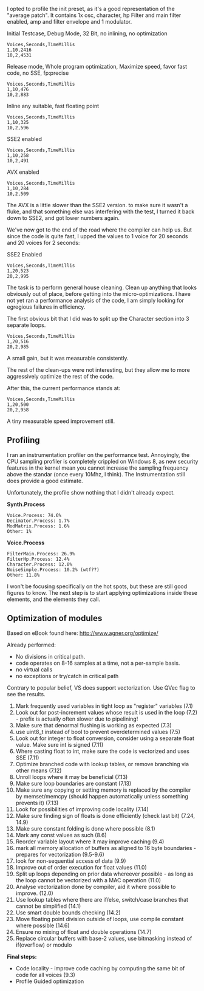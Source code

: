 I opted to profile the init preset, as it's a good representation of the "average patch". It contains 1x osc, character, hp Filter and main filter enabled, amp and filter envelope and 1 modulator.

Initial Testcase, Debug Mode, 32 Bit, no inlining, no optimization

	Voices,Seconds,TimeMillis
	1,10,2416
	10,2,4531

Release mode, Whole program optimization, Maximize speed, favor fast code, no SSE, fp:precise

	Voices,Seconds,TimeMillis
	1,10,476
	10,2,883

Inline any suitable, fast floating point

	Voices,Seconds,TimeMillis
	1,10,325
	10,2,596

SSE2 enabled

	Voices,Seconds,TimeMillis
	1,10,258
	10,2,491

AVX enabled

	Voices,Seconds,TimeMillis
	1,10,284
	10,2,509

The AVX is a little slower than the SSE2 version. to make sure it wasn't a fluke, and that something else was interfering with the test, I turned it back down to SSE2, and got lower numbers again.

We've now got to the end of the road where the compiler can help us. But since the code is quite fast, I upped the values to 1 voice for 20 seconds and 20 voices for 2 seconds:

SSE2 Enabled

	Voices,Seconds,TimeMillis
	1,20,523
	20,2,995

The task is to perform general house cleaning. Clean up anything that looks obviously out of place, before getting into the micro-optimizations. I have not yet ran a performance analysis of the code, I am simply looking for egregious failures in efficiency.

The first obvious bit that I did was to split up the Character section into 3 separate loops.

	Voices,Seconds,TimeMillis
	1,20,516
	20,2,985

A small gain, but it was measurable consistently.

The rest of the clean-ups were not interesting, but they allow me to more aggressively optimize the rest of the code.

After this, the current performance stands at:

	Voices,Seconds,TimeMillis
	1,20,500
	20,2,958

A tiny measurable speed improvement still.

## Profiling

I ran an instrumentation profiler on the performance test. Annoyingly, the CPU sampling profiler is completely crippled on Windows 8, as new security features in the kernel mean you cannot increase the sampling frequency above the standar (once every 10Mhz, I think). The Instrumentation still does provide a good estimate.

Unfortunately, the profile show nothing that I didn't already expect. 

**Synth.Process**

	Voice.Process: 74.6%
	Decimator.Process: 1.7%
	ModMatrix.Process: 1.6%
	Other: 1%

**Voice.Process**

	FilterMain.Process: 26.9%
	FilterHp.Process: 12.4%
	Character.Process: 12.0%
	NoiseSimple.Process: 10.2% (wtf??)
	Other: 11.8%

I won't be focusing specifically on the hot spots, but these are still good figures to know. The next step is to start applying optimizations inside these elements, and the elements they call.

## Optimization of modules

Based on eBook found here: http://www.agner.org/optimize/

Already performed:

* No divisions in critical path.
* code operates on 8-16 samples at a time, not a per-sample basis.
* no virtual calls
* no exceptions or try/catch in critical path

Contrary to popular belief, VS does support vectorization. Use QVec flag to see the results.

1. Mark frequently used variables in tight loop as "register" variables (7.1)
1. Look out for post-increment values whose result is used in the loop (7.2) - prefix is actually often slower due to pipelining!
1. Make sure that denormal flushing is working as expected (7.3)
1. use uint8_t instead of bool to prevent overdetermined values (7.5)
1. Look out for integer to float conversion, consider using a separate float value. Make sure int is signed (7.11)
1. Where casting float to int, make sure the code is vectorized and uses SSE (7.11)
1. Optimize branched code with lookup tables, or remove branching via other means (7.12)
1. Unroll loops where it may be beneficial (7.13)
1. Make sure loop boundaries are constant (7.13)
1. Make sure any copying or setting memory is replaced by the compiler by memset/memcpy (should happen automatically unless something prevents it) (7.13)
1. Look for possibilities of improving code locality (7.14)
1. Make sure finding sign of floats is done efficiently (check last bit) (7.24, 14.9)
1. Make sure constant folding is done where possible (8.1)
1. Mark any const values as such (8.6)
1. Reorder variable layout where it may improve caching (9.4)
1. mark all memory allocation of buffers as aligned to 16 byte boundaries - prepares for vectorization (9.5-9.6)
1. look for non-sequential access of data (9.9)
1. Improve out of order execution for float values (11.0)
1. Split up loops depending on prior data whereever possible - as long as the loop cannot be vectorized with a MAC operation (11.0)
1. Analyse vectorization done by compiler, aid it where possible to improve. (12.0)
1. Use lookup tables where there are if/else, switch/case branches that cannot be simplified (14.1)
1. Use smart double bounds checking (14.2)
1. Move floating point division outside of loops, use compile constant where possible (14.6)
1. Ensure no mixing of float and double operations (14.7)
1. Replace circular buffers with base-2 values, use bitmasking instead of if(overflow) or modulo

**Final steps:**

* Code locality - improve code caching by computing the same bit of code for all voices (9.3)
* Profile Guided optimization

